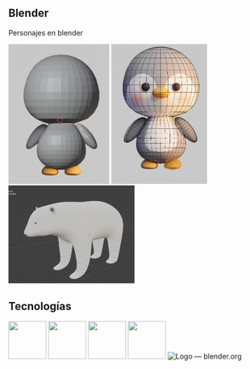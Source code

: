

## Blender
Personajes en blender

<img width="200" src="image-2.png">
<img width="190" src="image-3.png">
<img width="250" src="image-1.png">


## Tecnologías
<img src="https://user-images.githubusercontent.com/25181517/192158954-f88b5814-d510-4564-b285-dff7d6400dad.png" width="75" height="75" style="max-width: 100%;">

<img src="https://user-images.githubusercontent.com/25181517/183898674-75a4a1b1-f960-4ea9-abcb-637170a00a75.png" width="75" height="75" style="max-width: 100%;">

<img src="https://github.com/signados/escape/raw/main/img/aframe-logo.png" width="75" height="75" style="max-width: 100%;">

<img src="https://user-images.githubusercontent.com/25181517/117447155-6a868a00-af3d-11eb-9cfe-245df15c9f3f.png" width="75" height="75" style="max-width: 100%;">

<img src="https://download.blender.org/branding/blender_logo_socket.png" jsaction="VQAsE" class="sFlh5c pT0Scc iPVvYb" style="max-width: 1800px; height: 50px; margin: 2px 0px; width: 150px;" alt="Logo — blender.org" jsname="kn3ccd" aria-hidden="false">
